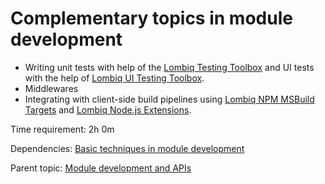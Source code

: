 # Complementary topics in module development

- Writing unit tests with help of the [Lombiq Testing Toolbox](https://github.com/Lombiq/Testing-Toolbox) and UI tests with the help of [Lombiq UI Testing Toolbox](https://github.com/Lombiq/UI-Testing-Toolbox).
- Middlewares
- Integrating with client-side build pipelines using [Lombiq NPM MSBuild Targets](https://github.com/Lombiq/NPM-Targets) and [Lombiq Node.js Extensions](https://github.com/Lombiq/NodeJs-Extensions).

Time requirement: 2h 0m

Dependencies: [Basic techniques in module development](BasicTechniquesInModuleDevelopment)

Parent topic: [Module development and APIs](./)
